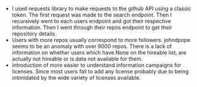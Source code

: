 - I used requests library to make requests to the github API using a classic token. The first request was made to the search endpoint. Then I recursively went to each users endpoint and got their respective information. Then I went through their repos endpoint to get their repository details
- Users with more repos usually correspond to more followers. johndpope seems to be an anomaly with over 9000 repos. There is a lack of information on whether users which have None on the hireable list, are actually not hireable or is data not available for them.
- Introduction of more easier to understand information campaigns for licenses. Since most users fail to add any license probably due to being intimidated by the wide variety of licenses available.
